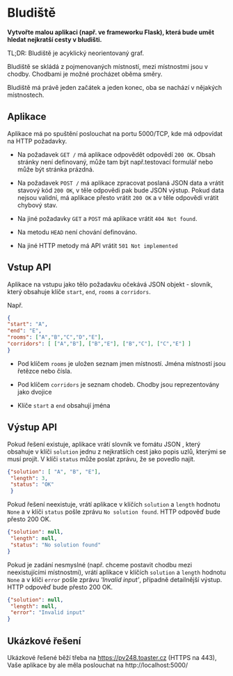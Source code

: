 
# Bludiště

**Vytvořte malou  aplikaci (např. ve frameworku Flask), která 
bude umět hledat nejkratší cesty v bludišti.**

TL;DR: Bludiště je acyklický neorientovaný graf. 

Bludiště se skládá z pojmenovaných místností, mezi místnostmi jsou v 
chodby. Chodbami je možné procházet oběma směry. 
 
Bludiště má právě jeden začátek a jeden konec, oba se nachází v nějakých 
místnostech.

## Aplikace

Aplikace má po spuštění poslouchat na portu 5000/TCP, kde má odpovídat na 
HTTP požadavky.

* Na požadavek `GET /` má aplikace odpovědět odpovědí `200 OK`. 
Obsah stránky není definovaný, může tam být např.testovací formulář
nebo může být stránka prázdná.

* Na požadavek `POST /` má aplikace zpracovat poslaná JSON data a vrátit stavový 
kód `200 OK`, v těle odpovědi pak bude JSON výstup. Pokud data nejsou validní, má aplikace 
přesto vrátit `200 OK` a v těle odpovědi vrátit chybový stav.

* Na jiné požadavky `GET` a `POST` má aplikace vrátit `404 Not found`.

* Na metodu `HEAD` není chování definováno.

* Na jiné HTTP metody má API vrátit `501 Not implemented`

## Vstup API

Aplikace na vstupu jako tělo požadavku očekává JSON objekt - 
slovník, který obsahuje klíče `start`, `end`, `rooms` a `corridors`.

Např.

```json
{
"start": "A",
"end": "E",
"rooms": ["A","B","C","D","E"],
"corridors": [ ["A","B"], ["B","E"], ["B","C"], ["C","E"] ]
}
```

  * Pod klíčem `rooms` je uložen seznam jmen místností. Jména místností jsou
  řetězce nebo čísla.
  
  * Pod klíčem `corridors` je seznam chodeb. Chodby jsou reprezentovány jako
  dvojice
  
  * Klíče `start` a `end` obsahují jména
  
## Výstup API

Pokud řešení existuje, aplikace vrátí slovník ve fomátu JSON , který obsahuje
v klíči `solution` jednu z nejkratších cest jako popis uzlů, kterými se 
musí projít. V klíči `status` může poslat zprávu, že se povedlo najít.  

```json
{"solution": [ "A", "B", "E"],
 "length": 3,
 "status": "OK"
 }
```

Pokud řešení neexistuje, vrátí aplikace v klíčích `solution` a `length`
hodnotu `None` a v klíči `status` pošle zprávu `No solution found`. 
HTTP odpověď bude přesto 200 OK.

```json
{"solution": null,
 "length": null,
 "status": "No solution found" 
}
```

Pokud je zadání nesmyslné (např. chceme postavit chodbu mezi 
neexistujícími místnostmi), vrátí aplikace v klíčích `solution` a `length` hodnotu `None` a 
v klíči `error` pošle zprávu *'Invalid input'*, případně detailnější 
výstup. HTTP odpověď bude přesto 200 OK.

```json
{"solution": null,
 "length": null,
 "error": "Invalid input" 
}
```
## Ukázkové řešení

Ukázkové řešené běží třeba na https://pv248.toaster.cz (HTTPS na 443), 
Vaše aplikace by ale měla poslouchat na http://localhost:5000/

<!---

## Odevzdání

Do odevzdávárny na ISu nahrajte archiv (ZIP, tar.gz) zdrojových kódů 
aplikace. 

Pro řešení můžete použít libovovolné moduly (třeba pro BFS či 
Dijstrův algoritmus).  Pokud potřebujete nějaké speciální
moduly, nezpomeňte je přidat do `requirements.txt`.

Aplikaci budeme testovat ve virtuálním prostředí s Pythonem 3, před instalací
provedu 

```bash
pip install -r requirements.txt
```   

Pro testy aplikace můžete použít přiložené testy.
Testy čekají, že aplikace poslouchá na portu 5000. 